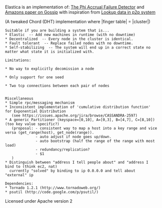 Elastica is an implementation of:  [The Phi Accrual Failure Detector] and [Amazons paper on Gossip] with inspiration from
[Lookup data in p2p system]

(A tweaked Chord (DHT) implementation where |finger table| = |cluster|)

[The Phi Accrual Failure Detector]: http://ddg.jaist.ac.jp/pub/HDY+04.pdf 
[Amazons paper on Gossip]: http://www.cs.cornell.edu/home/rvr/papers/flowgossip.pdf
[Lookup data in p2p system]: http://www.google.se/url?sa=t&rct=j&q=lookup%20in%20p2p%20system%20&source=web&cd=3&ved=0CDkQFjAC&url=http%3A%2F%2Fwww.cs.berkeley.edu%2F~istoica%2Fpapers%2F2003%2Fcacm03.pdf&ei=PcUET4GgJY6K4gSnlcSNCA&usg=AFQjCNFD1N8Y7VrxHhwDoKFaTNfO32wG9A&cad=rja

    Suitable if you are building a system that is...
    * Elastic  -- Add new machines in runtime (with no downtime)
    * Decentralized  -- Every node in the cluster is identical.  
    * Fault tolerant  -- Replace failed nodes with no downtime. 
    * Self-stabilizing  -- The system will end up in a correct state no matter what state it is initialized with.
    
    Limitations:
    
    * No way to explicitly decomission a node

    * Only support for one seed
    
    * Two tcp connections between each pair of nodes


    Miscellaneous
    * Simple rpc/messaging mechanism
    * Inconsistent implementation of 'cumulative distribution function' for Exponential Distribution  
       (see https://issues.apache.org/jira/browse/CASSANDRA-2597)
    * A generic Partitioner (keyspace=[0,10], A=[0,3], B=[4,7], C=[8,10]) (too key value specific?)
       (proposal: - consistent way to map a host into a key range and vice versa (get_range(host), get_node(range)). 
                  - auto adjust if node goes up/down. 
                  - auto bootstrap (half the range of the range with most load)     
                  - redundancy/replication?
                  - $1
       )
    * Distinguish between "address I tell people about" and "address I bind to (think ec2, nat)
      currently "solved" by binding to ip 0.0.0.0 and tell about "external" ip

    Dependencies:
    * Tornado 1.2.1 (http://www.tornadoweb.org/)
    * psutil (http://code.google.com/p/psutil/)

Licensed under Apache version 2